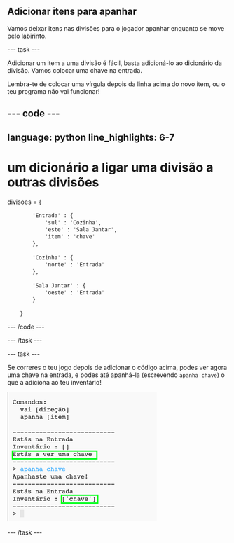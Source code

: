 ## Adicionar itens para apanhar

Vamos deixar itens nas divisões para o jogador apanhar enquanto se move pelo labirinto.

--- task ---

Adicionar um item a uma divisão é fácil, basta adicioná-lo ao dicionário da divisāo. Vamos colocar uma chave na entrada.

Lembra-te de colocar uma vírgula depois da linha acima do novo item, ou o teu programa nāo vai funcionar!

--- code ---
---
language: python
line_highlights: 6-7
---
# um dicionário a ligar uma divisão a outras divisões
divisoes = {

            'Entrada' : {
                'sul' : 'Cozinha',
                'este' : 'Sala Jantar',
                'item' : 'chave'
            },
    
            'Cozinha' : {
                'norte' : 'Entrada'
            },
    
            'Sala Jantar' : {
                'oeste' : 'Entrada'
            }
    
        }
--- /code ---

--- /task ---

--- task ---

Se correres o teu jogo depois de adicionar o código acima, podes ver agora uma chave na entrada, e podes até apanhá-la (escrevendo `apanha chave`) o que a adiciona ao teu inventário!

![captura de ecrã](images/rpg-key-test.png)

--- /task ---